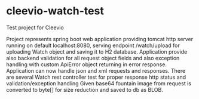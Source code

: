 # cleevio-watch-test
Test project for Cleevio

Project represents spring boot web application providing tomcat http server running on default localhost:8080, serving endpoint /watch/upload for uploading Watch object
and saving it to H2 database.
Application provide also backend validation for all request object fields and also exception handling with custom ApiError object returning in error response.
Application can now handle json and xml requests and responses.
There are several Watch rest controller test for proper response http status and validation/exception handling
Given base64 fountain image from request is converted to byte[] for size reduction and saved to db as BLOB.
